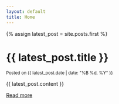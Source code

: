 ```yaml
---
layout: default
title: Home
---
```


{% assign latest_post = site.posts.first %}

# {{ latest_post.title }}

<small>Posted on {{ latest_post.date | date: "%B %d, %Y" }}</small>

<p>{{ latest_post.content }}</p>

<a href="{{ latest_post.url }}">Read more</a>
